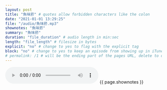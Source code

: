 ```yaml
---
layout: post
title: "魚味菸" # quotes allow forbidden characters like the colon
date: "2021-01-01 13:29:25"
file: "/audio/魚味菸.mp3"
shownotes: "魚味菸"
summary: "魚味菸"
duration: "file_duration" # audio length in min:sec
length: "file_length" # filesize in bytes
explicit: "no" # change to yes to flag with the explicit tag
block: "no" # change to yes to keep an episode from showing up in iTunes
# permalink: /1 # will be the ending part of the pages URL, delete to default to the title
---
```


<audio controls>
<source src="{{site.url}}{{site.baseurl}}{{ page.file }}" type="audio/x-mp3">
Your browser does not support the audio element.
</audio>
{{ page.shownotes }}
